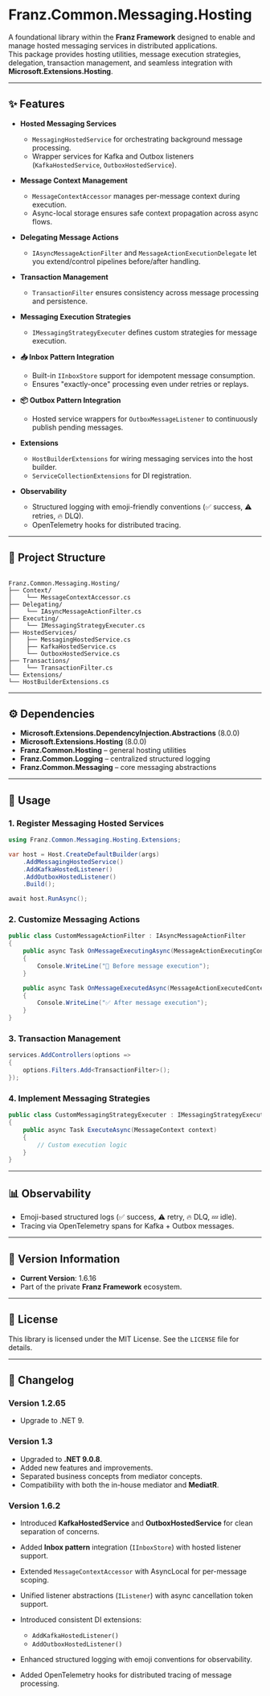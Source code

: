 ﻿# Franz.Common.Messaging.Hosting

A foundational library within the **Franz Framework** designed to enable and manage hosted messaging services in distributed applications.  
This package provides hosting utilities, message execution strategies, delegation, transaction management, and seamless integration with **Microsoft.Extensions.Hosting**.

---

## ✨ Features

- **Hosted Messaging Services**
  - `MessagingHostedService` for orchestrating background message processing.
  - Wrapper services for Kafka and Outbox listeners (`KafkaHostedService`, `OutboxHostedService`).

- **Message Context Management**
  - `MessageContextAccessor` manages per-message context during execution.
  - Async-local storage ensures safe context propagation across async flows.

- **Delegating Message Actions**
  - `IAsyncMessageActionFilter` and `MessageActionExecutionDelegate` let you extend/control pipelines before/after handling.

- **Transaction Management**
  - `TransactionFilter` ensures consistency across message processing and persistence.

- **Messaging Execution Strategies**
  - `IMessagingStrategyExecuter` defines custom strategies for message execution.

- **📥 Inbox Pattern Integration**
  - Built-in `IInboxStore` support for idempotent message consumption.
  - Ensures "exactly-once" processing even under retries or replays.

- **📦 Outbox Pattern Integration**
  - Hosted service wrappers for `OutboxMessageListener` to continuously publish pending messages.

- **Extensions**
  - `HostBuilderExtensions` for wiring messaging services into the host builder.
  - `ServiceCollectionExtensions` for DI registration.

- **Observability**
  - Structured logging with emoji-friendly conventions (✅ success, ⚠️ retries, 🔥 DLQ).
  - OpenTelemetry hooks for distributed tracing.

---

## 📂 Project Structure

```

Franz.Common.Messaging.Hosting/
├── Context/
│    └── MessageContextAccessor.cs
├── Delegating/
│    └── IAsyncMessageActionFilter.cs
├── Executing/
│    └── IMessagingStrategyExecuter.cs
├── HostedServices/
│    ├── MessagingHostedService.cs
│    ├── KafkaHostedService.cs
│    └── OutboxHostedService.cs
├── Transactions/
│    └── TransactionFilter.cs
└── Extensions/
└── HostBuilderExtensions.cs

````

---

## ⚙️ Dependencies

- **Microsoft.Extensions.DependencyInjection.Abstractions** (8.0.0)  
- **Microsoft.Extensions.Hosting** (8.0.0)  
- **Franz.Common.Hosting** – general hosting utilities  
- **Franz.Common.Logging** – centralized structured logging  
- **Franz.Common.Messaging** – core messaging abstractions  

---

## 🚀 Usage

### 1. Register Messaging Hosted Services

```csharp
using Franz.Common.Messaging.Hosting.Extensions;

var host = Host.CreateDefaultBuilder(args)
    .AddMessagingHostedService()
    .AddKafkaHostedListener()
    .AddOutboxHostedListener()
    .Build();

await host.RunAsync();
````

### 2. Customize Messaging Actions

```csharp
public class CustomMessageActionFilter : IAsyncMessageActionFilter
{
    public async Task OnMessageExecutingAsync(MessageActionExecutingContext context)
    {
        Console.WriteLine("🚦 Before message execution");
    }

    public async Task OnMessageExecutedAsync(MessageActionExecutedContext context)
    {
        Console.WriteLine("✅ After message execution");
    }
}
```

### 3. Transaction Management

```csharp
services.AddControllers(options =>
{
    options.Filters.Add<TransactionFilter>();
});
```

### 4. Implement Messaging Strategies

```csharp
public class CustomMessagingStrategyExecuter : IMessagingStrategyExecuter
{
    public async Task ExecuteAsync(MessageContext context)
    {
        // Custom execution logic
    }
}
```

---

## 📊 Observability

* Emoji-based structured logs (✅ success, ⚠️ retry, 🔥 DLQ, 💤 idle).
* Tracing via OpenTelemetry spans for Kafka + Outbox messages.

---

## 📝 Version Information

* **Current Version**: 1.6.16
* Part of the private **Franz Framework** ecosystem.
---

## 📜 License

This library is licensed under the MIT License. See the `LICENSE` file for details.

---

## 📖 Changelog

### Version 1.2.65

* Upgrade to .NET 9.

### Version 1.3

* Upgraded to **.NET 9.0.8**.
* Added new features and improvements.
* Separated business concepts from mediator concepts.
* Compatibility with both the in-house mediator and **MediatR**.

### Version 1.6.2

* Introduced **KafkaHostedService** and **OutboxHostedService** for clean separation of concerns.
* Added **Inbox pattern** integration (`IInboxStore`) with hosted listener support.
* Extended `MessageContextAccessor` with AsyncLocal for per-message scoping.
* Unified listener abstractions (`IListener`) with async cancellation token support.
* Introduced consistent DI extensions:

  * `AddKafkaHostedListener()`
  * `AddOutboxHostedListener()`
* Enhanced structured logging with emoji conventions for observability.
* Added OpenTelemetry hooks for distributed tracing of message processing.

```
